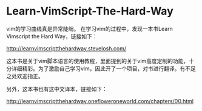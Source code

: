 # Learn-VimScript-The-Hard-Way
vim的学习曲线真是异常陡峭。
在学习vim的过程中，发现一本书Learn Vimscript the Hard Way，链接如下：

http://learnvimscriptthehardway.stevelosh.com/ 

这本书是关于vim脚本语言的使用教程，里面提到的关于vim高度定制的功能，十分详细精彩。为了激励自己学习vim，因此开了一个项目，对书进行翻译。有不足之处欢迎指正。

另外，这本书也有这中文译本，链接如下：

http://learnvimscriptthehardway.onefloweroneworld.com/chapters/00.html
